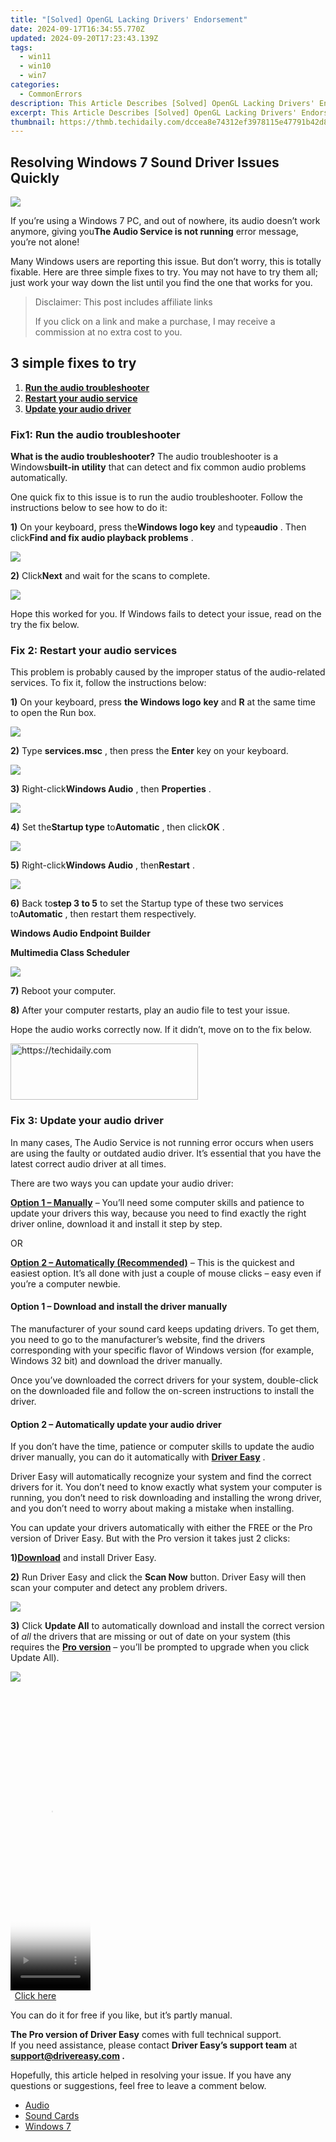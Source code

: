 ```yaml
---
title: "[Solved] OpenGL Lacking Drivers' Endorsement"
date: 2024-09-17T16:34:55.770Z
updated: 2024-09-20T17:23:43.139Z
tags:
  - win11
  - win10
  - win7
categories:
  - CommonErrors
description: This Article Describes [Solved] OpenGL Lacking Drivers' Endorsement
excerpt: This Article Describes [Solved] OpenGL Lacking Drivers' Endorsement
thumbnail: https://thmb.techidaily.com/dccea8e74312ef3978115e47791b42d8d3af59ddef7b2d9a4c85759dfb53f1ee.jpg
---
```


## Resolving Windows 7 Sound Driver Issues Quickly

![](https://images.drivereasy.com/wp-content/uploads/2019/08/image-478.png)

 If you’re using a Windows 7 PC, and out of nowhere, its audio doesn’t work anymore, giving you**The Audio Service is not running** error message, you’re not alone!

 Many Windows users are reporting this issue. But don’t worry, this is totally fixable. Here are three simple fixes to try. You may not have to try them all; just work your way down the list until you find the one that works for you.

>  Disclaimer: This post includes affiliate links
>
>  If you click on a link and make a purchase, I may receive a commission at no extra cost to you.
>

## 3 simple fixes to try

1. **[Run the audio troubleshooter](#c)**
2. **[Restart your audio service](#a)**
3. **[Update your audio driver](#b)**

### Fix1: Run the audio troubleshooter

**What is the audio troubleshooter?**
 The audio troubleshooter is a Windows**built-in utility** that can detect and fix common audio problems automatically.

 One quick fix to this issue is to run the audio troubleshooter. Follow the instructions below to see how to do it:

**1)** On your keyboard, press the**Windows logo key** and type**audio** . Then click**Find and fix audio playback problems** .

![](https://images.drivereasy.com/wp-content/uploads/2019/08/image-437.png)

**2)** Click**Next** and wait for the scans to complete.

![](https://images.drivereasy.com/wp-content/uploads/2019/08/image-446.png)

 Hope this worked for you. If Windows fails to detect your issue, read on the try the fix below.

### Fix 2: Restart your audio services

 This problem is probably caused by the improper status of the audio-related services. To fix it, follow the instructions below:

**1)**  On your keyboard, press **the Windows logo** **key**  and **R** at the same time to open the Run box.

![](https://images.drivereasy.com/wp-content/uploads/2019/08/image-424.png)

**2)**  Type **services.msc** , then press the **Enter** key on your keyboard.

![](https://images.drivereasy.com/wp-content/uploads/2019/08/image-426.png)

**3)**  Right-click**Windows Audio** , then **Properties** .

![](https://images.drivereasy.com/wp-content/uploads/2019/08/image-428.png)

**4)** Set the**Startup type** to**Automatic** , then click**OK** .

![](https://images.drivereasy.com/wp-content/uploads/2019/08/image-427.png)

**5)** Right-click**Windows Audio** , then**Restart** .

![](https://images.drivereasy.com/wp-content/uploads/2019/08/image-431.png)

**6)** Back to**step 3 to 5** to set the Startup type of these two services to**Automatic** , then restart them respectively.

**Windows Audio Endpoint Builder**

**Multimedia Class Scheduler**

![](https://images.drivereasy.com/wp-content/uploads/2019/08/image-436.png)

**7)** Reboot your computer.

**8)** After your computer restarts, play an audio file to test your issue.

 Hope the audio works correctly now. If it didn’t, move on to the fix below.

<!-- affiliate ads begin -->
<a href="https://aligracehair.sjv.io/c/5597632/2115932/19272" target="_top" id="2115932">
  <img src="//a.impactradius-go.com/display-ad/19272-2115932" border="0" alt="https://techidaily.com" width="300" height="90"/>
</a>
<img height="0" width="0" src="https://aligracehair.sjv.io/i/5597632/2115932/19272" style="position:absolute;visibility:hidden;" border="0" />
<!-- affiliate ads end -->

### Fix 3: Update your audio driver

 In many cases, The Audio Service is not running error occurs when users are using the faulty or outdated audio driver. It’s essential that you have the latest correct audio driver at all times.

 There are two ways you can update your audio driver:

**[Option 1 – Manually](#b1)** – You’ll need some computer skills and patience to update your drivers this way, because you need to find exactly the right driver online, download it and install it step by step.

OR

**[Option 2 – Automatically (Recommended)](#b2)**  – This is the quickest and easiest option. It’s all done with just a couple of mouse clicks – easy even if you’re a computer newbie.

#### **Option 1 – Download and install the driver manually**

 The manufacturer of your sound card keeps updating drivers. To get them, you need to go to the manufacturer’s website, find the drivers corresponding with your specific flavor of Windows version (for example, Windows 32 bit) and download the driver manually.

 Once you’ve downloaded the correct drivers for your system, double-click on the downloaded file and follow the on-screen instructions to install the driver.

#### Option 2 – Automatically update your audio driver

 If you don’t have the time, patience or computer skills to update the audio driver manually, you can do it automatically with **[Driver Easy](https://tools.techidaily.com/drivereasy/download/)**  .

 Driver Easy will automatically recognize your system and find the correct drivers for it. You don’t need to know exactly what system your computer is running, you don’t need to risk downloading and installing the wrong driver, and you don’t need to worry about making a mistake when installing.

 You can update your drivers automatically with either the FREE or the Pro version of Driver Easy. But with the Pro version it takes just 2 clicks:

 **1)[Download](https://tools.techidaily.com/drivereasy/download/)**  and install Driver Easy.

**2)** Run Driver Easy and click the **Scan Now** button. Driver Easy will then scan your computer and detect any problem drivers.

![](https://images.drivereasy.com/wp-content/uploads/2019/06/image-113.png)

**3)**  Click **Update All** to automatically download and install the correct version of _all_ the drivers that are missing or out of date on your system (this requires the **[Pro version](https://tools.techidaily.com/drivereasy/download/)**  – you’ll be prompted to upgrade when you click Update All).

![](https://images.drivereasy.com/wp-content/uploads/2019/07/image-281.png)

<!-- affiliate ads begin -->
<span id="1993654">
					<video width="128" height="480" style="cursor:pointer"
           poster="//a.impactradius-go.com/display-clicktoplayimage/1993654.png"
           onclick="if(!this.playClicked){this.play();this.setAttribute('controls',true);this.playClicked=true;}">
	   <source src="//a.impactradius-go.com/display-ad/22993-1993654">
	   <img src="//a.impactradius-go.com/display-clicktoplayimage/1993654.png" style="border: none; height: 100%; width: 100%; object-fit: contain">
	</video>
	<div style="width:80px;text-align:center"><a href="javascript:window.open(decodeURIComponent('https%3A%2F%2Fhomestyler.sjv.io%2Fc%2F5597632%2F1993654%2F22993'), '_blank');void(0);">Click here</a></div>
</span>
<img height="0" width="0" src="https://imp.pxf.io/i/5597632/1993654/22993" style="position:absolute;visibility:hidden;" border="0" />
<!-- affiliate ads end -->

 You can do it for free if you like, but it’s partly manual.

**The Pro version of Driver Easy** comes with full technical support.  
 If you need assistance, please contact **Driver Easy’s support team** at **[support@drivereasy.com](https://bellelily.pxf.io/m5azgm) .**

 Hopefully, this article helped in resolving your issue. If you have any questions or suggestions, feel free to leave a comment below.

* [Audio](https://store.drivereasy.com/order/cart.php?PRODS=4731822&QTY=1&AFFILIATE=108875)
* [Sound Cards](https://store.drivereasy.com/order/cart.php?PRODS=4731822&QTY=1&AFFILIATE=108875)
* [Windows 7](https://tools.techidaily.com/drivereasy/download/)

<ins class="adsbygoogle"
     style="display:block"
     data-ad-format="autorelaxed"
     data-ad-client="ca-pub-7571918770474297"
     data-ad-slot="1223367746"></ins>

<ins class="adsbygoogle"
     style="display:block"
     data-ad-client="ca-pub-7571918770474297"
     data-ad-slot="8358498916"
     data-ad-format="auto"
     data-full-width-responsive="true"></ins>



